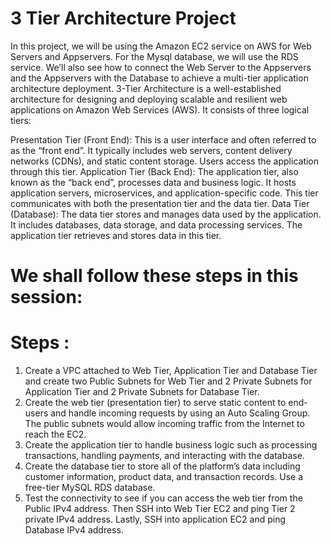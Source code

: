 # 3 Tier Architecture Project

In this project, we will be using the Amazon EC2 service on AWS for Web Servers and Appservers. For the Mysql database, we will use the RDS service. We’ll also see how to connect the Web Server to the Appservers and the Appservers with the Database to achieve a multi-tier application architecture deployment. 
3-Tier Architecture is a well-established architecture for designing and deploying scalable and resilient web applications on Amazon Web Services (AWS). It consists of three logical tiers:

Presentation Tier (Front End): This is a user interface and often referred to as the “front end”. It typically includes web servers, content delivery networks (CDNs), and static content storage. Users access the application through this tier.
Application Tier (Back End): The application tier, also known as the “back end”, processes data and business logic. It hosts application servers, microservices, and application-specific code. This tier communicates with both the presentation tier and the data tier.
Data Tier (Database): The data tier stores and manages data used by the application. It includes databases, data storage, and data processing services. The application tier retrieves and stores data in this tier.


# We shall follow these steps in this session:
# Steps :
1. Create a VPC attached to Web Tier, Application Tier and Database Tier and create two Public Subnets for Web Tier and 2 Private Subnets for Application Tier and 2 Private Subnets for Database Tier.
2. Create the web tier (presentation tier) to serve static content to end-users and handle incoming requests by using an Auto Scaling Group.   The public subnets would allow incoming traffic from the Internet to reach the EC2.
3. Create the application tier to handle business logic such as processing transactions, handling payments, and interacting with the database.
4. Create the database tier to store all of the platform’s data including customer information, product data, and transaction records. Use a free-tier MySQL RDS database.
5. Test the connectivity to see if you can access the web tier from the Public IPv4 address. Then SSH into Web Tier EC2 and ping Tier 2 private IPv4 address. Lastly, SSH into application EC2 and ping Database IPv4 address.

